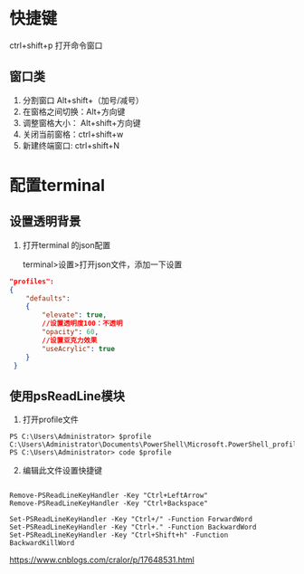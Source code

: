 # 快捷键

ctrl+shift+p 打开命令窗口

## 窗口类

1. 分割窗口 Alt+shift+（加号/减号）
2. 在窗格之间切换：Alt+方向键
3. 调整窗格大小： Alt+shift+方向键
4. 关闭当前窗格：ctrl+shift+w
5. 新建终端窗口: ctrl+shift+N

# 配置terminal

## 设置透明背景

1. 打开terminal 的json配置

   terminal>设置>打开json文件，添加一下设置

```json
"profiles": 
{
    "defaults": 
    {
        "elevate": true,
        //设置透明度100：不透明
        "opacity": 60,
        //设置亚克力效果
        "useAcrylic": true
    }
 }
```



## 使用psReadLine模块



1. 打开profile文件

```
PS C:\Users\Administrator> $profile
C:\Users\Administrator\Documents\PowerShell\Microsoft.PowerShell_profile.ps1
PS C:\Users\Administrator> code $profile
```

2. 编辑此文件设置快捷键

```

Remove-PSReadLineKeyHandler -Key "Ctrl+LeftArrow"
Remove-PSReadLineKeyHandler -Key "Ctrl+Backspace"

Set-PSReadLineKeyHandler -Key "Ctrl+/" -Function ForwardWord
Set-PSReadLineKeyHandler -Key "Ctrl+." -Function BackwardWord
Set-PSReadLineKeyHandler -Key "Ctrl+Shift+h" -Function BackwardKillWord
```

https://www.cnblogs.com/cralor/p/17648531.html

